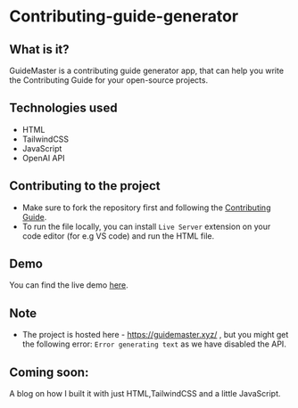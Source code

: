 # Contributing-guide-generator

## What is it?
GuideMaster is a contributing guide generator app, that can help you write the Contributing Guide for your open-source projects.

## Technologies used
- HTML
- TailwindCSS
- JavaScript
- OpenAI API

## Contributing to the project
- Make sure to fork the repository first and following the [Contributing Guide](https://github.com/Haimantika/Contributing-guide-generator/blob/main/CONTRIBUTING.md).
- To run the file locally, you can install `Live Server` extension on your code editor (for e.g VS code) and run the HTML file.

## Demo
You can find the live demo [here](https://x.com/HaimantikaM/status/1747638951094141202?s=20).

## Note
- The project is hosted here - https://guidemaster.xyz/ , but you might get the following error: `Error generating text` as we have disabled the API.

## Coming soon:
A blog on how I built it with just HTML,TailwindCSS and a little JavaScript.
